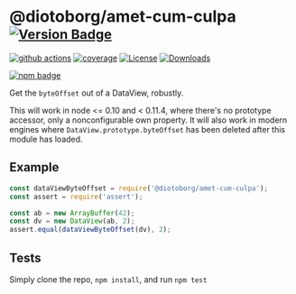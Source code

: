 # @diotoborg/amet-cum-culpa <sup>[![Version Badge][npm-version-svg]][package-url]</sup>

[![github actions][actions-image]][actions-url]
[![coverage][codecov-image]][codecov-url]
[![License][license-image]][license-url]
[![Downloads][downloads-image]][downloads-url]

[![npm badge][npm-badge-png]][package-url]

Get the `byteOffset` out of a DataView, robustly.

This will work in node <= 0.10 and < 0.11.4, where there's no prototype accessor, only a nonconfigurable own property.
It will also work in modern engines where `DataView.prototype.byteOffset` has been deleted after this module has loaded.

## Example

```js
const dataViewByteOffset = require('@diotoborg/amet-cum-culpa');
const assert = require('assert');

const ab = new ArrayBuffer(42);
const dv = new DataView(ab, 2);
assert.equal(dataViewByteOffset(dv), 2);
```

## Tests
Simply clone the repo, `npm install`, and run `npm test`

[package-url]: https://npmjs.org/package/@diotoborg/amet-cum-culpa
[npm-version-svg]: https://versionbadg.es/inspect-js/@diotoborg/amet-cum-culpa.svg
[deps-svg]: https://david-dm.org/inspect-js/@diotoborg/amet-cum-culpa.svg
[deps-url]: https://david-dm.org/inspect-js/@diotoborg/amet-cum-culpa
[dev-deps-svg]: https://david-dm.org/inspect-js/@diotoborg/amet-cum-culpa/dev-status.svg
[dev-deps-url]: https://david-dm.org/inspect-js/@diotoborg/amet-cum-culpa#info=devDependencies
[npm-badge-png]: https://nodei.co/npm/@diotoborg/amet-cum-culpa.png?downloads=true&stars=true
[license-image]: https://img.shields.io/npm/l/@diotoborg/amet-cum-culpa.svg
[license-url]: LICENSE
[downloads-image]: https://img.shields.io/npm/dm/@diotoborg/amet-cum-culpa.svg
[downloads-url]: https://npm-stat.com/charts.html?package=@diotoborg/amet-cum-culpa
[codecov-image]: https://codecov.io/gh/inspect-js/@diotoborg/amet-cum-culpa/branch/main/graphs/badge.svg
[codecov-url]: https://app.codecov.io/gh/inspect-js/@diotoborg/amet-cum-culpa/
[actions-image]: https://img.shields.io/endpoint?url=https://github-actions-badge-u3jn4tfpocch.runkit.sh/inspect-js/@diotoborg/amet-cum-culpa
[actions-url]: https://github.com/inspect-js/@diotoborg/amet-cum-culpa/actions

